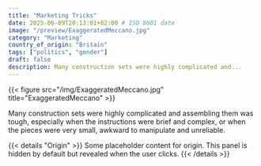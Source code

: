 ```yaml
---
title: "Marketing Tricks"
date: 2025-06-09T20:13:01+02:00 # ISO 8601 date
image: "/preview/ExaggeratedMeccano.jpg"
category: "Marketing"
country_of_origin: "Britain"
tags: ["politics", "gender"]
draft: false
description: Many construction sets were highly complicated and...
---
```


{{< figure src="/img/ExaggeratedMeccano.jpg" title="ExaggeratedMeccano" >}}

Many construction sets were highly complicated and assembling them was tough, especially when the instructions were brief and complex, or when the pieces were very small, awkward to manipulate and unreliable.


{{< details "Origin" >}}
Some placeholder content for origin. This panel is hidden by default but revealed when the user clicks.
{{< /details >}}

